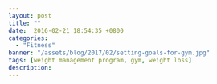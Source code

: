 ```yaml
---
layout: post
title: ""
date:  2016-02-21 18:54:35 +0800
categories:
  - "Fitness"
banner: "/assets/blog/2017/02/setting-goals-for-gym.jpg"
tags: [weight management program, gym, weight loss]
description: 
---
```

